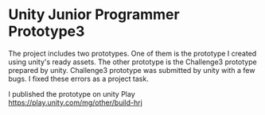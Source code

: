 Unity Junior Programmer Prototype3
=======
The project includes two prototypes. One of them is the prototype I created using unity's ready assets. The other prototype is the Challenge3 prototype prepared by unity. Challenge3 prototype was submitted by unity with a few bugs. I fixed these errors as a project task.

I published the prototype on unity Play
https://play.unity.com/mg/other/build-hrj


